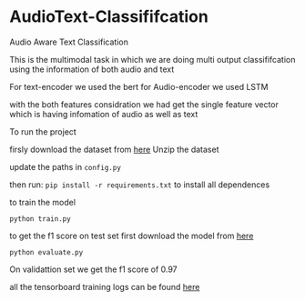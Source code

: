 # AudioText-Classififcation
Audio Aware Text Classification


This is the multimodal task in which we are doing multi output classififcation using the information of both audio and text

For text-encoder we used the bert
for Audio-encoder we used LSTM

with the both features considration we had get the single feature vector which is having infomation of audio as well as text

To run the project

firsly download the dataset from [here](https://drive.google.com/file/d/1slGtHKHYTtiuC98yomV0hP3C85Q5V8sg/view)
Unzip the dataset

update the paths in `config.py`

then run: `pip install -r requirements.txt` to install all dependences

to train the model

`python train.py`

to get the f1 score on test set first download the model from [here](https://drive.google.com/file/d/1O2x97oRxDSzd0PgbY0BHOFrZr3_PY_Wl/view?usp=sharing)

`python evaluate.py`

On validattion set we get the f1 score of 0.97

all the tensorboard training logs can be found [here](https://tensorboard.dev/experiment/e7qpsJwRRCm6gkW4OzYv5A/#scalars&runSelectionState=eyJBdWcwMV8xMy01Mi0zMV9ERVNLVE9QLTFDQkdFN04iOnRydWUsIkF1ZzAxXzEzLTQ4LTEyX0RFU0tUT1AtMUNCR0U3TiI6ZmFsc2V9)

